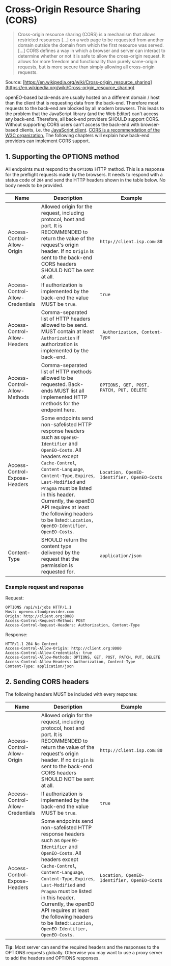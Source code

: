 # Cross-Origin Resource Sharing (CORS)

> Cross-origin resource sharing (CORS) is a mechanism that allows restricted resources [...] on a web page to be requested from another domain outside the domain from which the first resource was served. [...]
> CORS defines a way in which a browser and server can interact to determine whether or not it is safe to allow the cross-origin request. It allows for more freedom and functionality than purely same-origin requests, but is more secure than simply allowing all cross-origin requests.

Source: [https://en.wikipedia.org/wiki/Cross-origin_resource_sharing](https://en.wikipedia.org/wiki/Cross-origin_resource_sharing)

openEO-based back-ends are usually hosted on a different domain / host than the client that is requesting data from the back-end. Therefore most requests to the back-end are blocked by all modern browsers. This leads to the problem that the JavaScript library (and the Web Editor) can't access any back-end. Therefore, all back-end providers SHOULD support CORS. Without supporting CORS users can't access the back-end with browser-based clients, i.e. the [JavaScript client](https://github.com/Open-EO/openeo-js-client). [CORS is a recommendation of the W3C organization.](https://www.w3.org/TR/cors/) The following chapters will explain how back-end providers can implement CORS support.

## 1. Supporting the OPTIONS method

All endpoints must respond to the `OPTIONS` HTTP method. This is a response for the preflight requests made by the browsers. It needs to respond with a status code of `204` and send the HTTP headers shown in the table below. No body needs to be provided.

| Name                             | Description                                                  | Example |
| -------------------------------- | ------------------------------------------------------------ | ------- |
| Access-Control-Allow-Origin      | Allowed origin for the request, including protocol, host and port. It is RECOMMENDED to return the value of the request's origin header. If no `Origin` is sent to the back-end CORS headers SHOULD NOT be sent at all. | `http://client.isp.com:80` |
| Access-Control-Allow-Credentials | If authorization is implemented by the back-end the value MUST be `true`. | `true` |
| Access-Control-Allow-Headers     | Comma-separated list of HTTP headers allowed to be send. MUST contain at least `Authorization` if authorization is implemented by the back-end. | ` Authorization, Content-Type` |
| Access-Control-Allow-Methods     | Comma-separated list of HTTP methods allowed to be requested. Back-ends MUST list all implemented HTTP methods for the endpoint here. | `OPTIONS, GET, POST, PATCH, PUT, DELETE` |
| Access-Control-Expose-Headers    | Some endpoints send non-safelisted HTTP response headers such as `OpenEO-Identifier` and `OpenEO-Costs`. All headers except `Cache-Control`, `Content-Language`, `Content-Type`, `Expires`, `Last-Modified` and `Pragma` must be listed in this header. Currently, the openEO API requires at least the following headers to be listed: `Location, OpenEO-Identifier, OpenEO-Costs`. | `Location, OpenEO-Identifier, OpenEO-Costs` |
| Content-Type                     | SHOULD return the content type delivered by the request that the permission is requested for. | `application/json` |

### Example request and response

Request:

``` http
OPTIONS /api/v1/jobs HTTP/1.1
Host: openeo.cloudprovider.com
Origin: http://client.org:8080
Access-Control-Request-Method: POST 
Access-Control-Request-Headers: Authorization, Content-Type
```

Response:

``` http
HTTP/1.1 204 No Content
Access-Control-Allow-Origin: http://client.org:8080
Access-Control-Allow-Credentials: true
Access-Control-Allow-Methods: OPTIONS, GET, POST, PATCH, PUT, DELETE
Access-Control-Allow-Headers: Authorization, Content-Type
Content-Type: application/json
```

## 2. Sending CORS headers

The following headers MUST be included with every response:

| Name                             | Description                                                  | Example |
| -------------------------------- | ------------------------------------------------------------ | ------- |
| Access-Control-Allow-Origin      | Allowed origin for the request, including protocol, host and port. It is RECOMMENDED to return the value of the request's origin header. If no `Origin` is sent to the back-end CORS headers SHOULD NOT be sent at all. | `http://client.isp.com:80` |
| Access-Control-Allow-Credentials | If authorization is implemented by the back-end the value MUST be `true`. | `true` |
| Access-Control-Expose-Headers    | Some endpoints send non-safelisted HTTP response headers such as `OpenEO-Identifier` and `OpenEO-Costs`. All headers except `Cache-Control`, `Content-Language`, `Content-Type`, `Expires`, `Last-Modified` and `Pragma` must be listed in this header. Currently, the openEO API requires at least the following headers to be listed: `Location, OpenEO-Identifier, OpenEO-Costs`. | `Location, OpenEO-Identifier, OpenEO-Costs` |


**Tip**: Most server can send the required headers and the responses to the OPTIONS requests globally. Otherwise you may want to use a proxy server to add the headers and OPTIONS responses.